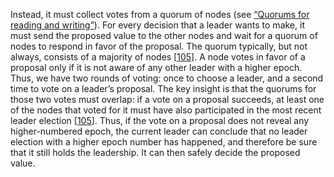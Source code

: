 Instead, it must collect votes from a quorum of nodes (see [“Quorums for reading and writing”](ch05.html#sec_replication_quorum_condition)).
For every decision that a leader wants to make, it must send the proposed value to the other nodes
and wait for a quorum of nodes to respond in favor of the proposal. The quorum typically, but not
always, consists of a majority of nodes
[[105](ch09.html#Howard2016tz_ch9)]. A node votes in favor of a proposal only if it
is not aware of any other leader with a higher epoch. Thus, we have two rounds of voting: once to choose a leader, and a second time to vote on a leader’s
proposal. The key insight is that the quorums for those two votes must overlap: if a vote on a
proposal succeeds, at least one of the nodes that voted for it must have also participated in the
most recent leader election [[105](ch09.html#Howard2016tz_ch9)]. Thus, if
the vote on a proposal does not reveal any higher-numbered epoch, the current leader can conclude
that no leader election with a higher epoch number has happened, and therefore be sure that it still
holds the leadership. It can then safely decide the proposed value.